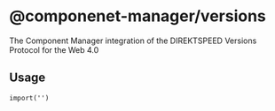 # @componenet-manager/versions
The Component Manager integration of the DIREKTSPEED Versions Protocol for the Web 4.0


## Usage

```
import('')
```

